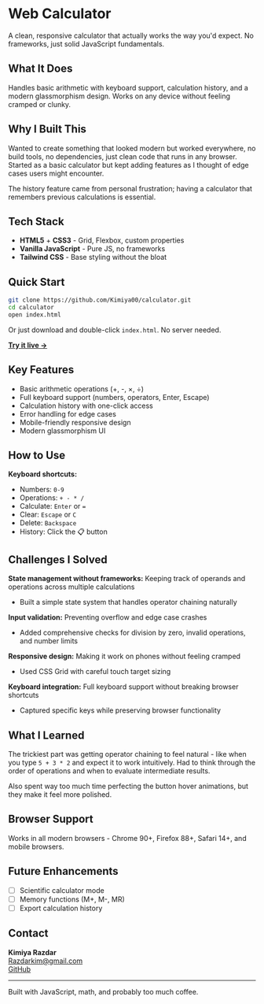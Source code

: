 # Web Calculator 

A clean, responsive calculator that actually works the way you'd expect. No frameworks, just solid JavaScript fundamentals.

## What It Does

Handles basic arithmetic with keyboard support, calculation history, and a modern glassmorphism design. Works on any device without feeling cramped or clunky.

## Why I Built This

Wanted to create something that looked modern but worked everywhere, no build tools, no dependencies, just clean code that runs in any browser. Started as a basic calculator but kept adding features as I thought of edge cases users might encounter.

The history feature came from personal frustration; having a calculator that remembers previous calculations is essential.

## Tech Stack

- **HTML5** + **CSS3** - Grid, Flexbox, custom properties
- **Vanilla JavaScript** - Pure JS, no frameworks
- **Tailwind CSS** - Base styling without the bloat

## Quick Start

```bash
git clone https://github.com/Kimiya00/calculator.git
cd calculator
open index.html
```

Or just download and double-click `index.html`. No server needed.

**[Try it live →](https://kimiya00.github.io/calculator)**

## Key Features

- Basic arithmetic operations (+, -, ×, ÷)
- Full keyboard support (numbers, operators, Enter, Escape)
- Calculation history with one-click access
- Error handling for edge cases
- Mobile-friendly responsive design
- Modern glassmorphism UI

## How to Use

**Keyboard shortcuts:**
- Numbers: `0-9`
- Operations: `+ - * /`
- Calculate: `Enter` or `=`
- Clear: `Escape` or `C`
- Delete: `Backspace`
- History: Click the 📋 button

## Challenges I Solved

**State management without frameworks:** Keeping track of operands and operations across multiple calculations
- Built a simple state system that handles operator chaining naturally

**Input validation:** Preventing overflow and edge case crashes
- Added comprehensive checks for division by zero, invalid operations, and number limits

**Responsive design:** Making it work on phones without feeling cramped
- Used CSS Grid with careful touch target sizing

**Keyboard integration:** Full keyboard support without breaking browser shortcuts
- Captured specific keys while preserving browser functionality

## What I Learned

The trickiest part was getting operator chaining to feel natural - like when you type `5 + 3 * 2` and expect it to work intuitively. Had to think through the order of operations and when to evaluate intermediate results.

Also spent way too much time perfecting the button hover animations, but they make it feel more polished.

## Browser Support

Works in all modern browsers - Chrome 90+, Firefox 88+, Safari 14+, and mobile browsers.

## Future Enhancements

- [ ] Scientific calculator mode
- [ ] Memory functions (M+, M-, MR)
- [ ] Export calculation history

## Contact

**Kimiya Razdar**  
Razdarkim@gmail.com  
[GitHub](https://github.com/Kimiya00)

---

Built with JavaScript, math, and probably too much coffee. 